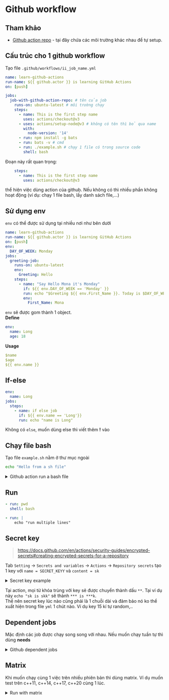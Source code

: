 # Github workflow

## Tham khảo
* [Github action repo](https://github.com/actions) - tại đây chứa các môi trường khác nhau để tự setup.
## Cấu trúc cho 1 github workflow

Tạo file `.github/workflows/ii_job_name.yml`

```yml
name: learn-github-actions
run-name: ${{ github.actor }} is learning GitHub Actions
on: [push]

jobs:
  job-with-github-action-repo: # tên của job
    runs-on: ubuntu-latest # môi trường chạy
    steps:
      - name: This is the first step name
        uses: actions/checkout@v3
      - uses: actions/setup-node@v3 # không có tên thì bỏ qua name
        with:
          node-version: '14'
      - run: npm install -g bats
      - run: bats -v # cmd
      - run: ./example.sh # chạy 1 file có trong source code
        shell: bash
```
Đoạn này rất quan trọng:
```yml
    steps:
      - name: This is the first step name
        uses: actions/checkout@v3
```
thể hiện việc dùng action của github. Nếu không có thì nhiều phần không hoạt động (ví dụ: chạy 1 file bash, lấy danh sách file,...)
## Sử dụng env

`env` có thể được sử dụng tại nhiều nơi như bên dưới
```yml
name: learn-github-actions
run-name: ${{ github.actor }} is learning GitHub Actions
on: [push]
env:
  DAY_OF_WEEK: Monday
jobs:
  greeting-job:
    runs-on: ubuntu-latest
    env:
      Greeting: Hello
    steps:
      - name: "Say Hello Mona it's Monday"
        if: ${{ env.DAY_OF_WEEK == 'Monday' }}
        run: echo "$Greeting ${{ env.First_Name }}. Today is $DAY_OF_WEEK!"
        env:
          First_Name: Mona
```
`env` sẽ được gom thành 1 object.  
**Define**
```yml
env:
  name: Long
  age: 18
```
**Usage**
```yml
$name
$age
${{ env.name }}
```

## If-else
```yml
env:
  name: Long
jobs:
  steps:
    - name: if else job
      if: ${{ env.name == 'Long'}}
      run: echo "name is Long"
```
Không có `else`, muốn dùng else thì viết thêm **!** vào

## Chạy file bash
Tạo file `example.sh` nằm ở thư  mục ngoài
```sh
echo "Hello from a sh file"
```

<details>
  <summary>Github action run a bash file</summary>

```yml
name: learn-github-actions
run-name: ${{ github.actor }} is learning GitHub Actions
on: [push]

jobs:
  job-with-github-action-repo: # tên của job
    runs-on: ubuntu-latest # môi trường chạy
    steps:
      - name: This is the first step name
        uses: actions/checkout@v3
      - run: sh ./example.sh
```
</details>

## Run
```yml
- run: pwd
  shell: bash

- run: |
    echo "run multiple lines"
```

## Secret key
> https://docs.github.com/en/actions/security-guides/encrypted-secrets#creating-encrypted-secrets-for-a-repository

Tab `Setting` -> `Secrets and variables` -> `Actions` -> `Repository secrets` tạo 1 key với `name = SECRET_KEYY` và `content = sk`
<details>
  <summary>Secret key example</summary>

```yml
name: learn-github-actions
run-name: ${{ github.actor }} is learning GitHub Actions
on: [push]

jobs:
  job-with-github-action-repo: # tên của job
    runs-on: ubuntu-latest # môi trường chạy
    steps:
      - name: This is the first step name
        uses: actions/checkout@v3
      - name: Retrieve secret
        env:
          super_secret: ${{ secrets.SECRET_KEYY }}
        if: ${{ env.super_secret == 'sk'}} 
        run: echo "sk is skk"
```
</details>

Tại action, mọi từ khóa trùng với key sẽ được chuyển thành dấu `**`. Tại ví dụ này `echo "sk is skk"` sẽ thành `*** is ***k`.  
Thế nên secret key lúc nào cũng phải là 1 chuỗi dài và đảm bảo nó ko thể xuất hiện trong file `yml` 1 chút nào. Ví dụ key 15 kí tự random,..

## Dependent jobs
Mặc định các job được chạy song song với nhau. Nếu muốn chạy tuần tự thì dùng **needs**

<details>
  <summary>Github dependent jobs</summary>

  ![image](https://user-images.githubusercontent.com/33364412/212527545-f3600d1f-ab4b-4a47-bd1a-c47bd5f430ae.png)
```yml
name: learn-github-actions
run-name: ${{ github.actor }} is learning GitHub Actions
on: [push]

jobs:
  setup:
    runs-on: ubuntu-latest
    steps:
      - run: echo "setting up"
  build:
    needs: setup
    runs-on: ubuntu-latest
    steps:
      - run: echo "building app"
  test:
    needs: build
    runs-on: ubuntu-latest
    steps:
      - run: echo "testing"
```
</details>

## Matrix
Khi muốn chạy cùng 1 việc trên nhiều phiên bản thì dùng matrix. Ví dụ muốn test trên c++11, c++14, c++17, c++20 cùng 1 lúc.

<details>
  <summary>Run with matrix</summary>
  
  ![image](https://user-images.githubusercontent.com/33364412/212527696-e77fbe22-27d2-45c9-8451-8b28abfc17ae.png)

```yml
name: learn-github-actions
run-name: ${{ github.actor }} is learning GitHub Actions
on: [push]

jobs:
  build:
    runs-on: ubuntu-latest
    strategy:
      matrix:
        node: [12, 14, 16]
    steps:
      - uses: actions/setup-node@v3
        with:
          node-version: ${{ matrix.node }}
```
</details>
